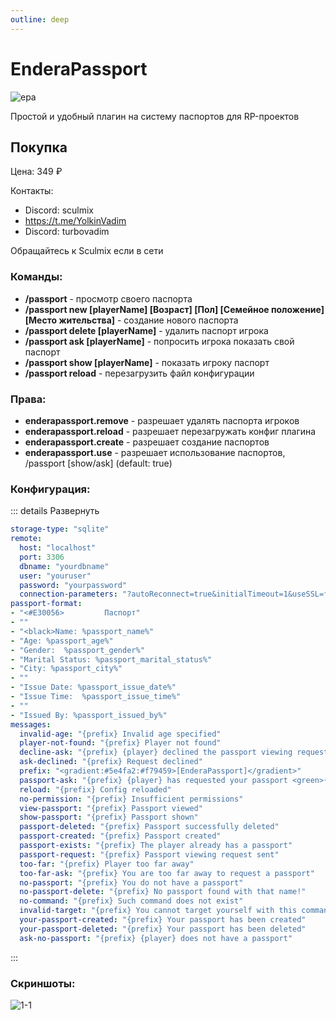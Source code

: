```yaml
---
outline: deep
---
```


# EnderaPassport
![epa](/epa.webp)

Простой и удобный плагин на систему паспортов для RP-проектов

## Покупка
Цена: 349 ₽

Контакты:
- Discord: sculmix
- https://t.me/YolkinVadim
- Discord: turbovadim

Обращайтесь к Sculmix если в сети

### Команды:​
- **/passport** - просмотр своего паспорта
- **/passport new [playerName] [Возраст] [Пол] [Семейное положение] [Место жительства]** - создание нового паспорта
- **/passport delete [playerName]** - удалить паспорт игрока
- **/passport ask [playerName]** - попросить игрока показать свой паспорт
- **/passport show [playerName]** - показать игроку паспорт
- **/passport reload** - перезагрузить файл конфигурации

### Права:​
- **enderapassport.remove** - разрешает удалять паспорта игроков
- **enderapassport.reload** - разрешает перезагружать конфиг плагина
- **enderapassport.create** - разрешает создание паспортов
- **enderapassport.use** - разрешает использование паспортов, /passport [show/ask] (default: true)

### Конфигурация:​
::: details Развернуть
```yml
storage-type: "sqlite"
remote:
  host: "localhost"
  port: 3306
  dbname: "yourdbname"
  user: "youruser"
  password: "yourpassword"
  connection-parameters: "?autoReconnect=true&initialTimeout=1&useSSL=false"
passport-format:
- "<#E30056>         Паспорт"
- ""
- "<black>Name: %passport_name%"
- "Age: %passport_age%"
- "Gender:  %passport_gender%"
- "Marital Status: %passport_marital_status%"
- "City: %passport_city%"
- ""
- "Issue Date: %passport_issue_date%"
- "Issue Time:  %passport_issue_time%"
- ""
- "Issued By: %passport_issued_by%"
messages:
  invalid-age: "{prefix} Invalid age specified"
  player-not-found: "{prefix} Player not found"
  decline-ask: "{prefix} {player} declined the passport viewing request"
  ask-declined: "{prefix} Request declined"
  prefix: "<gradient:#5e4fa2:#f79459>[EnderaPassport]</gradient>"
  passport-ask: "{prefix} {player} has requested your passport <green>{yes} <red>{no}"
  reload: "{prefix} Config reloaded"
  no-permission: "{prefix} Insufficient permissions"
  view-passport: "{prefix} Passport viewed"
  show-passport: "{prefix} Passport shown"
  passport-deleted: "{prefix} Passport successfully deleted"
  passport-created: "{prefix} Passport created"
  passport-exists: "{prefix} The player already has a passport"
  passport-request: "{prefix} Passport viewing request sent"
  too-far: "{prefix} Player too far away"
  too-far-ask: "{prefix} You are too far away to request a passport"
  no-passport: "{prefix} You do not have a passport"
  no-passport-delete: "{prefix} No passport found with that name!"
  no-command: "{prefix} Such command does not exist"
  invalid-target: "{prefix} You cannot target yourself with this command"
  your-passport-created: "{prefix} Your passport has been created"
  your-passport-deleted: "{prefix} Your passport has been deleted"
  ask-no-passport: "{prefix} {player} does not have a passport"
```
:::

### Скриншоты:
![1-1](/1-1.png)
